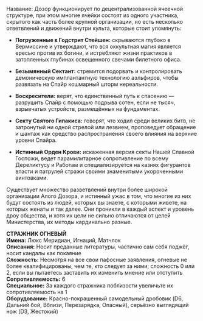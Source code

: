 Название:
Дозор функционирует по децентрализованной ячеечной структуре, при этом многие ячейки состоят из одного участника, скрытого как часть более крупной организации, но есть несколько ответвлений и движений внутри культа, которые стоит упомянуть:

- **Погруженные в Годстрит Стейшен:** скрываются глубоко в Вермиссине и утверждают, что вся оккультная магия является ересью против их богини, и истребляют жизни практиков в затопленных глубинах освещенного свечами билетного офиса.
    
- **Безымянный Сектант:** стремится подорвать и контролировать демоническую имплантантную технологию аэльфиров, чтобы развязать на Спайр кошмарный шторм нереальности.
    
- **Воскресители:** верят, что единственный путь к спасению — разрушить Спайр с помощью подрыва сотен, если не тысяч, взрывчатых устройств, размещённых на фундаментах.
    
- **Секту Святого Гипакиса:** говорят, что ходил среди великих битв, не затронутый ни одной стрелой или лезвием, проповедует обращение и шантаж как средство распространения своего влияния на верхние уровни Спайра.
    
- **Истинный Орден Крови:** искаженная версия секты Нашей Славной Госпожи, ведет парамилитарное сопротивление по всему Дереликтусу и Работам и специализируется на казнях фигурантов власти и патрулей стражи своими знаменитыми укороченными винтовками.
    

Существует множество разветвлений внутри более широкой организации Алого Дозора, и истинный ужас в том, что многие из них будут состоять из людей, которых вы знаете, с которыми живете, на которых женаты и так далее. Они проникли в каждый аспект и уровень дроу общества, и хотя их цели не сильно отличаются от целей Министерства, их методы кардинально разные.

**СТРАЖНИК ОГНЕВЫЙ**  
**Имена:** Люкс Меридиан, Игнаций, Матчлок  
**Описания:** Носит преданные литературы, частично сам себя поджёг, носит кандалы как покаяние  
**Сложность:** Несмотря на все свои пафосные заявления, огневые не более квалифицированы, чем те, кто следует за ними; сложность 0 или 2, если вы пытаетесь заставить их изменить мнение или отступить  
**Сопротивляемость:** 6  
**Специальное:** За каждого стражника поблизости увеличьте их сопротивляемость на 1  
**Оборудование:** Красно-покрашенный самодельный дробовик (D6, Дальний бой, Вблизи, Перезарядка, Опасный), серьёзно выглядящий нож (D3, Жестокий)